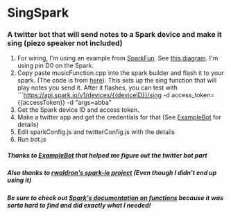 # SingSpark
### A twitter bot that will send notes to a Spark device and make it sing (piezo speaker not included)

1. For wiring, I'm using an example from [SparkFun](http://sparkfun.com). See [this diagram](http://ardx.org/src/circ/CIRC06-sheet-SPAR.pdf). I'm using pin D0 on the Spark. 
2. Copy paste musicFunction.cpp into the spark builder and flash it to your spark. (The code is from [here](http://ardx.org/src/circ/CIRC06-code.txt)). This sets up the sing function that will play notes you send it. After it flashes, you can test with ```https://api.spark.io/v1/devices/{{deviceID}}/sing -d access_token={{accessToken}} -d "args=abba"
3. Get the Spark device ID and access token.
4. Make a twitter app and get the credentials for that (See [ExampleBot](https://github.com/dariusk/examplebot) for details)
5. Edit sparkConfig.js and twitterConfig.js with the details
6. Run bot.js

##### Thanks to [ExampleBot](https://github.com/dariusk/examplebot) that helped me figure out the twitter bot part
##### Also thanks to [rwaldron's spark-io project](https://github.com/rwaldron/spark-io) (Even though I didn't end up using it)
##### Be sure to check out [Spark's documentation on functions](https://github.com/spark/docs/blob/master/docs/api.md) because it was sorta hard to find and did exactly what I needed!

